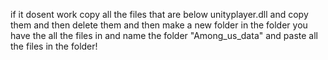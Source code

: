 if it dosent work copy all the files that are below unityplayer.dll and copy them and then delete them and then make a new folder in the folder you have the all the files in and name the folder "Among_us_data" and paste all the files in the folder!
